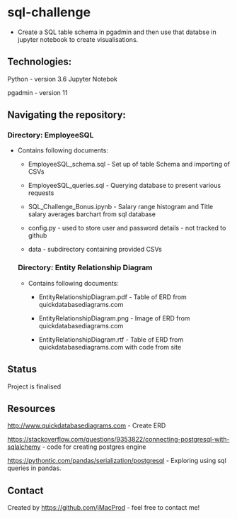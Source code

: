 # sql-challenge
* Create a SQL table schema in pgadmin and then use that databse in jupyter notebook to create visualisations.

## Technologies:
Python - version 3.6 Jupyter Notebok

pgadmin - version 11

## Navigating the repository:

### Directory: EmployeeSQL
* Contains following documents:
    * EmployeeSQL_schema.sql - Set up of table Schema and importing of CSVs
    
    * EmployeeSQL_queries.sql - Querying database to present various requests
    
    * SQL_Challenge_Bonus.ipynb - Salary range histogram and Title salary averages barchart from sql database
    
    * config.py - used to store user and password details - not tracked to github
    
    * data - subdirectory containing provided CSVs
    
    ### Directory: Entity Relationship Diagram
    * Contains following documents:
        * EntityRelationshipDiagram.pdf - Table of ERD from quickdatabasediagrams.com
        
        * EntityRelationshipDiagram.png - Image of ERD from quickdatabasediagrams.com
        
        * EntityRelationshipDiagram.rtf - Table of ERD from quickdatabasediagrams.com with code from site
    
## Status
Project is finalised

## Resources
http://www.quickdatabasediagrams.com - Create ERD

https://stackoverflow.com/questions/9353822/connecting-postgresql-with-sqlalchemy - code for creating postgres engine

 https://pythontic.com/pandas/serialization/postgresql - Exploring using sql queries in pandas.
 
 ## Contact
 Created by https://github.com/jMacProd - feel free to contact me!

